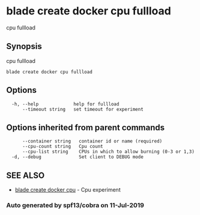 # blade create docker cpu fullload

cpu fullload

## Synopsis

cpu fullload

```text
blade create docker cpu fullload
```

## Options

```text
  -h, --help             help for fullload
      --timeout string   set timeout for experiment
```

## Options inherited from parent commands

```text
      --container string   container id or name (required)
      --cpu-count string   Cpu count
      --cpu-list string    CPUs in which to allow burning (0-3 or 1,3)
  -d, --debug              Set client to DEBUG mode
```

## SEE ALSO

* [blade create docker cpu](blade_create_docker_cpu.md)     - Cpu experiment

### Auto generated by spf13/cobra on 11-Jul-2019

